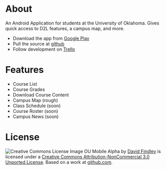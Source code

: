 # About

An Android Application for students at the University of Oklahoma. Gives quick access to D2L features, a campus map, and more.

+ Download the app from [Google Play](https://play.google.com/store/apps/details?id=com.geared.ou "OU Mobile Alpha on Google Play")
+ Pull the source at [github](https://github.com/ThinksInBits/OU-Mobile-App "Github Repository")
+ Follow development on [Trello](https://trello.com/board/ou-app/4f1f697a28390abb75008a97)

# Features

+ Course List
+ Course Grades
+ Download Course Content
+ Campus Map (rough)
+ Class Schedule (soon)
+ Course Roster (soon)
+ Campus News (soon)

# License

![Creative Commons License Image](http://i.creativecommons.org/l/by-nc/3.0/88x31.png) OU Mobile Alpha by [David Findley](mailto:thefindley@gmail.com) is licensed under a [Creative Commons Attribution-NonCommercial 3.0 Unported License](http://creativecommons.org/licenses/by-nc/3.0/).
Based on a work at [github.com](https://github.com/ThinksInBits/OU-Mobile-App).